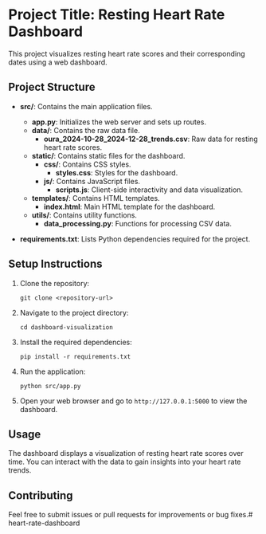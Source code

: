 # Project Title: Resting Heart Rate Dashboard

This project visualizes resting heart rate scores and their corresponding dates using a web dashboard.

## Project Structure

- **src/**: Contains the main application files.
  - **app.py**: Initializes the web server and sets up routes.
  - **data/**: Contains the raw data file.
    - **oura_2024-10-28_2024-12-28_trends.csv**: Raw data for resting heart rate scores.
  - **static/**: Contains static files for the dashboard.
    - **css/**: Contains CSS styles.
      - **styles.css**: Styles for the dashboard.
    - **js/**: Contains JavaScript files.
      - **scripts.js**: Client-side interactivity and data visualization.
  - **templates/**: Contains HTML templates.
    - **index.html**: Main HTML template for the dashboard.
  - **utils/**: Contains utility functions.
    - **data_processing.py**: Functions for processing CSV data.

- **requirements.txt**: Lists Python dependencies required for the project.

## Setup Instructions

1. Clone the repository:
   ```
   git clone <repository-url>
   ```

2. Navigate to the project directory:
   ```
   cd dashboard-visualization
   ```

3. Install the required dependencies:
   ```
   pip install -r requirements.txt
   ```

4. Run the application:
   ```
   python src/app.py
   ```

5. Open your web browser and go to `http://127.0.0.1:5000` to view the dashboard.

## Usage

The dashboard displays a visualization of resting heart rate scores over time. You can interact with the data to gain insights into your heart rate trends.

## Contributing

Feel free to submit issues or pull requests for improvements or bug fixes.# heart-rate-dashboard
